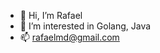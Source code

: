 - 👋 Hi, I’m Rafael 
- 👀 I’m interested in Golang, Java
- 📫 rafaelmd@gmail.com

<!---
rafaelmdbr/rafaelmdbr is a ✨ special ✨ repository because its `README.md` (this file) appears on your GitHub profile.
You can click the Preview link to take a look at your changes.
--->
